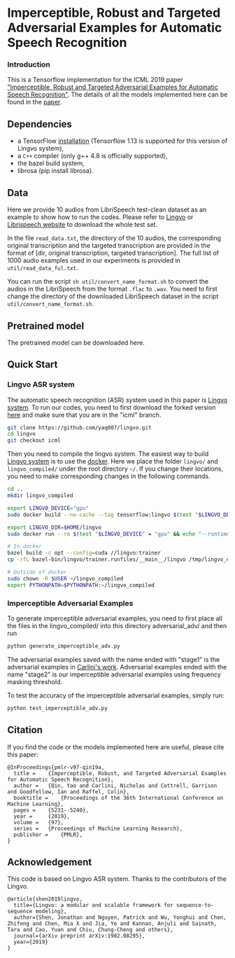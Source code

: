 # Imperceptible, Robust and Targeted Adversarial Examples for Automatic Speech Recognition

### Introduction
This is a Tensorflow implementation for the ICML 2019 paper ["Imperceptible, Robust and Targeted Adversarial Examples for Automatic Speech Recognition"](http://proceedings.mlr.press/v97/qin19a.html). The details of all the models implemented here can be found in the [paper](http://proceedings.mlr.press/v97/qin19a.html).

## Dependencies

*   a TensorFlow [installation](https://www.tensorflow.org/install/) (Tensorflow 1.13 is supported for this version of Lingvo system),
*   a `C++` compiler (only g++ 4.8 is officially supported),
*   the bazel build system,
*   librosa (pip install librosa).

## Data 
Here we provide 10 audios from LibriSpeech test-clean dataset as an example to show how to run the codes. Please refer to [Lingvo](https://github.com/tensorflow/lingvo/tree/master/lingvo/tasks/asr/tools) or [Librispeech website](http://www.openslr.org/resources/12/) to download the whole test set.

In the file ```read_data.txt```, the directory of the 10 audios, the corresponding original transcription and the targeted transcription are provided in the format of [dir, original transcription, targeted transcription]. The full list of 1000 audio examples used in our experiments is provided in ```util/read_data_ful.txt```.

You can run the script ```sh util/convert_name_format.sh``` to convert the audios in the LibriSpeech from the format ```.flac```  to ```.wav```. You need to first change the directory of the downloaded LibriSpeech dataset in the script ```util/convert_name_format.sh```.

## Pretrained model
The pretrained model can be downloaded here.

## Quick Start
### Lingvo ASR system

The automatic speech recognition (ASR) system used in this paper is [Lingvo system](https://github.com/tensorflow/lingvo). To run our codes, you need to first download the forked version [here](https://github.com/yaq007/lingvo) and make sure that you are in the "icml" branch.

```bash
git clone https://github.com/yaq007/lingvo.git
cd lingvo
git checkout icml
```
Then you need to compile the lingvo system. The easiest way to build [Lingvo system](https://github.com/tensorflow/lingvo) is to use the [docker](https://docs.docker.com/install/linux/docker-ce/ubuntu/). Here we place the folder ```lingvo/``` and ```lingvo_compiled/``` under the root directory ```~/```. If you change their locations, you need to make corresponding changes in the following commands.


```bash
cd ..
mkdir lingvo_compiled

export LINGVO_DEVICE="gpu"
sudo docker build --no-cache --tag tensorflow:lingvo $(test "$LINGVO_DEVICE" = "gpu" && echo "--build-arg base_image=nvidia/cuda:10.0-cudnn7-runtime-ubuntu16.04") - < lingvo/docker/dev.dockerfile

export LINGVO_DIR=$HOME/lingvo
sudo docker run --rm $(test "$LINGVO_DEVICE" = "gpu" && echo "--runtime=nvidia") -it -v ${LINGVO_DIR}:/tmp/lingvo -v ~/lingvo_compiled:/tmp/lingvo_compiled -v ${HOME}/.gitconfig:/home/${USER}/.gitconfig:ro -p 6006:6006 -p 8888:8888 --name lingvo tensorflow:lingvo bash

# In docker
bazel build -c opt --config=cuda //lingvo:trainer
cp -rfL bazel-bin/lingvo/trainer.runfiles/__main__/lingvo /tmp/lingvo_compiled

# Outside of docker
sudo chown -R $USER ~/lingvo_compiled
export PYTHONPATH=$PYTHONPATH:~/lingvo_compiled
```

### Imperceptible Adversarial Examples
To generate imperceptible adversarial examples, you need to first place all the files in the lingvo_compiled/ into this directory adversarial_adv/ and then run

```bash
python generate_imperceptible_adv.py
```

The adversarial examples saved with the name ended with "stage1" is the adversarial examples in [Carlini's work](https://arxiv.org/abs/1801.01944). Adversarial examples ended with the name "stage2" is our imperceptible adversarial examples using frequency masking threshold.

To test the accuracy of the imperceptible adversarial examples, simply run:

```bash
python test_imperceptible_adv.py
```

## Citation
If you find the code or the models implemented here are useful, please cite this paper:

```
@InProceedings{pmlr-v97-qin19a,
  title = 	 {Imperceptible, Robust, and Targeted Adversarial Examples for Automatic Speech Recognition},
  author = 	 {Qin, Yao and Carlini, Nicholas and Cottrell, Garrison and Goodfellow, Ian and Raffel, Colin},
  booktitle = 	 {Proceedings of the 36th International Conference on Machine Learning},
  pages = 	 {5231--5240},
  year = 	 {2019},
  volume = 	 {97},
  series = 	 {Proceedings of Machine Learning Research},
  publisher = 	 {PMLR},
}
```

## Acknowledgement
This code is based on Lingvo ASR system. Thanks to the contributors of the Lingvo.

```
@article{shen2019lingvo,
  title={Lingvo: a modular and scalable framework for sequence-to-sequence modeling},
  author={Shen, Jonathan and Nguyen, Patrick and Wu, Yonghui and Chen, Zhifeng and Chen, Mia X and Jia, Ye and Kannan, Anjuli and Sainath, Tara and Cao, Yuan and Chiu, Chung-Cheng and others},
  journal={arXiv preprint arXiv:1902.08295},
  year={2019}
}
```

